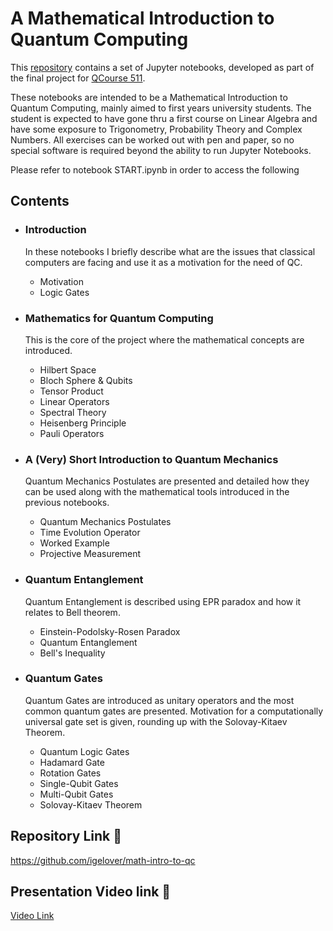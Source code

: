 # A Mathematical Introduction to Quantum Computing

This [repository](https://github.com/igelover/math-intro-to-qc) contains a set of Jupyter notebooks, developed as part of the final project for [QCourse 511](https://qworld.net/qcourse511-1/).

These notebooks are intended to be a Mathematical Introduction to Quantum Computing, mainly aimed to first years university students. The student is expected to have gone thru a first course on Linear Algebra and have some exposure to Trigonometry, Probability Theory and Complex Numbers. All exercises can be worked out with pen and paper, so no special software is required beyond the ability to run Jupyter Notebooks.

Please refer to notebook START.ipynb in order to access the following

## Contents

- ### Introduction
    In these notebooks I briefly describe what are the issues that classical computers are facing and use it as a motivation for the need of QC.
    - Motivation
    - Logic Gates

- ### Mathematics for Quantum Computing
    This is the core of the project where the mathematical concepts are introduced.
    - Hilbert Space
    - Bloch Sphere & Qubits
    - Tensor Product
    - Linear Operators
    - Spectral Theory
    - Heisenberg Principle
    - Pauli Operators

- ### A (Very) Short Introduction to Quantum Mechanics
    Quantum Mechanics Postulates are presented and detailed how they can be used along with the mathematical tools introduced in the previous notebooks.
    - Quantum Mechanics Postulates
    - Time Evolution Operator
    - Worked Example
    - Projective Measurement

- ### Quantum Entanglement
    Quantum Entanglement is described using EPR paradox and how it relates to Bell theorem.
    - Einstein-Podolsky-Rosen Paradox
    - Quantum Entanglement
    - Bell's Inequality

- ### Quantum Gates
    Quantum Gates are introduced as unitary operators and the most common quantum gates are presented. Motivation for a computationally universal gate set is given, rounding up with the Solovay-Kitaev Theorem.
    - Quantum Logic Gates
    - Hadamard Gate
    - Rotation Gates
    - Single-Qubit Gates
    - Multi-Qubit Gates
    - Solovay-Kitaev Theorem

## Repository Link 📝
https://github.com/igelover/math-intro-to-qc

## Presentation Video link 📝
[Video Link](https://youtu.be/4ULmhnoCsKQ)
